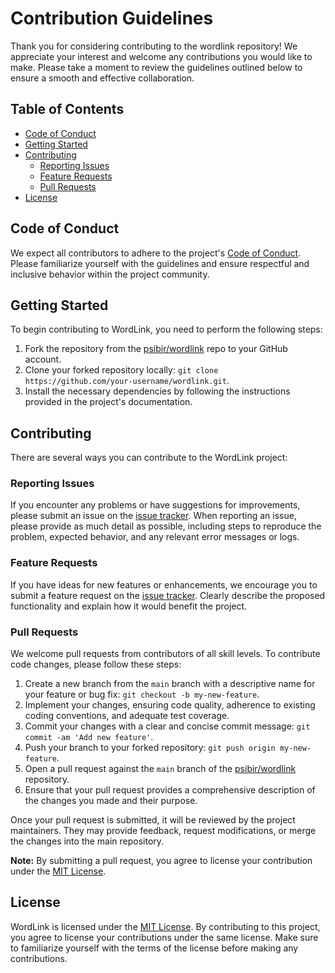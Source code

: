 # Contribution Guidelines

Thank you for considering contributing to the wordlink repository! We appreciate your interest and welcome any contributions you would like to make. Please take a moment to review the guidelines outlined below to ensure a smooth and effective collaboration.

## Table of Contents
- [Code of Conduct](#code-of-conduct)
- [Getting Started](#getting-started)
- [Contributing](#contributing)
  - [Reporting Issues](#reporting-issues)
  - [Feature Requests](#feature-requests)
  - [Pull Requests](#pull-requests)
- [License](#license)

## Code of Conduct
We expect all contributors to adhere to the project's [Code of Conduct](conduct.md). Please familiarize yourself with the guidelines and ensure respectful and inclusive behavior within the project community.

## Getting Started
To begin contributing to WordLink, you need to perform the following steps:

1. Fork the repository from the [psibir/wordlink](https://github.com/psibir/wordlink) repo to your GitHub account.
2. Clone your forked repository locally: `git clone https://github.com/your-username/wordlink.git`.
3. Install the necessary dependencies by following the instructions provided in the project's documentation.

## Contributing
There are several ways you can contribute to the WordLink project:

### Reporting Issues
If you encounter any problems or have suggestions for improvements, please submit an issue on the [issue tracker](https://github.com/psibir/wordlink/issues). When reporting an issue, please provide as much detail as possible, including steps to reproduce the problem, expected behavior, and any relevant error messages or logs.

### Feature Requests
If you have ideas for new features or enhancements, we encourage you to submit a feature request on the [issue tracker](https://github.com/psibir/wordlink/issues). Clearly describe the proposed functionality and explain how it would benefit the project.

### Pull Requests
We welcome pull requests from contributors of all skill levels. To contribute code changes, please follow these steps:

1. Create a new branch from the `main` branch with a descriptive name for your feature or bug fix: `git checkout -b my-new-feature`.
2. Implement your changes, ensuring code quality, adherence to existing coding conventions, and adequate test coverage.
3. Commit your changes with a clear and concise commit message: `git commit -am 'Add new feature'`.
4. Push your branch to your forked repository: `git push origin my-new-feature`.
5. Open a pull request against the `main` branch of the [psibir/wordlink](https://github.com/psibir/wordlink) repository.
6. Ensure that your pull request provides a comprehensive description of the changes you made and their purpose.

Once your pull request is submitted, it will be reviewed by the project maintainers. They may provide feedback, request modifications, or merge the changes into the main repository.

**Note:** By submitting a pull request, you agree to license your contribution under the [MIT License](license.md).

## License
WordLink is licensed under the [MIT License](license.md). By contributing to this project, you agree to license your contributions under the same license. Make sure to familiarize yourself with the terms of the license before making any contributions.
